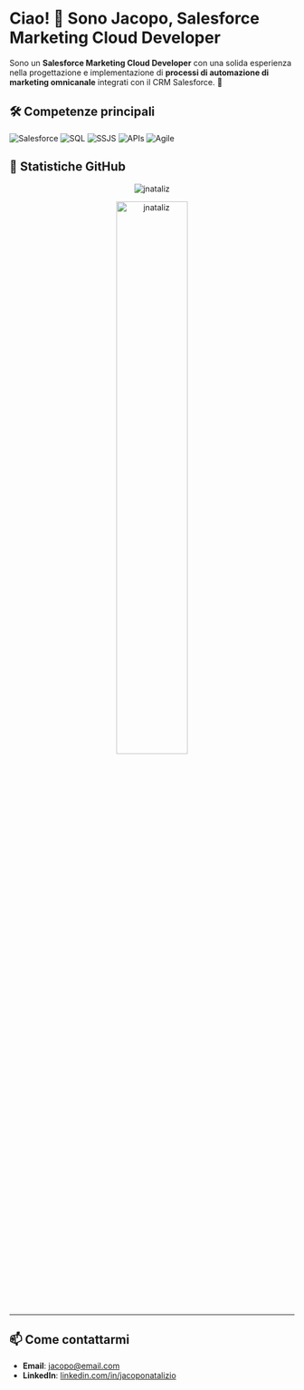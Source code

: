 # Ciao! 👋 Sono Jacopo, Salesforce Marketing Cloud Developer

Sono un **Salesforce Marketing Cloud Developer** con una solida esperienza nella progettazione e implementazione di **processi di automazione di marketing omnicanale** integrati con il CRM Salesforce. 🚀

## 🛠️ Competenze principali

![Salesforce](https://img.shields.io/badge/Salesforce-MarketingCloud-blue?style=flat-square&logo=salesforce)
![SQL](https://img.shields.io/badge/SQL-Advanced-blue?style=flat-square&logo=sql)
![SSJS](https://img.shields.io/badge/SSJS-Advanced-blue?style=flat-square&logo=javascript)
![APIs](https://img.shields.io/badge/APIs-Integration-orange?style=flat-square&logo=api)
![Agile](https://img.shields.io/badge/Agile-Methodology-green?style=flat-square&logo=agile)

## 🏅 Statistiche GitHub

<p align="center"><img src="https://github-profile-trophy.vercel.app/?username=jnataliz&theme=dracula&column=4" alt="jnataliz" /></p>
<p align="center"><img src="https://github-readme-stats.vercel.app/api?username=jnataliz&show_icons=true&theme=radical&locale=en&count_private=true&hide=issues" alt="jnataliz" width="50%" /></p>

---

## 📫 Come contattarmi

- **Email**: [jacopo@email.com](mailto:nataliziojacopo@gmail.com)
- **LinkedIn**: [linkedin.com/in/jacoponatalizio](https://www.linkedin.com/in/jnataliz)